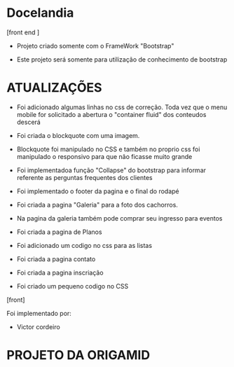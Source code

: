 # Docelandia

[front end ]

- Projeto criado somente com o FrameWork "Bootstrap"

- Este projeto será somente para utilização de conhecimento de bootstrap

# ATUALIZAÇÕES

- Foi adicionado algumas linhas no css de correção. Toda vez que o menu mobile for solicitado a abertura o "container fluid" dos conteudos descerá

- Foi criada o blockquote com uma imagem.

- Blockquote foi manipulado no CSS e também no proprio css foi manipulado o responsivo para que não ficasse muito grande

- Foi implementadoa função "Collapse" do bootstrap para informar referente as perguntas frequentes dos clientes

- Foi implementado o footer da pagina e o final do rodapé

- Foi criada a pagina "Galeria" para a foto dos cachorros.

- Na pagina da galeria também pode comprar seu ingresso para eventos 

- Foi criada a pagina de Planos 

- Foi adicionado um codigo no css para as listas

- Foi criada a pagina contato 

- Foi criada a pagina inscriação 

- Foi criado um pequeno codigo no CSS

[front]

Foi implementado por:

- Victor cordeiro

# PROJETO DA ORIGAMID